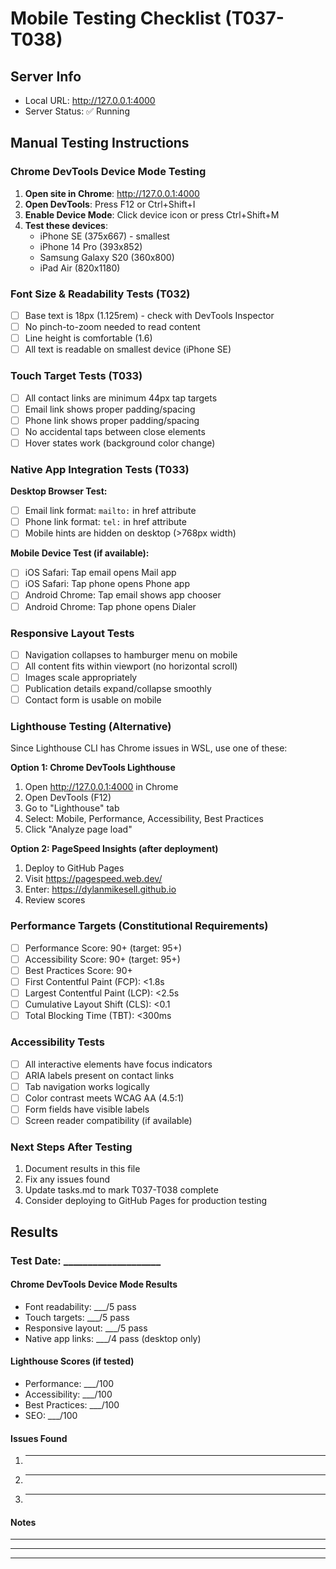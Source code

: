 # Mobile Testing Checklist (T037-T038)

## Server Info
- Local URL: http://127.0.0.1:4000
- Server Status: ✅ Running

## Manual Testing Instructions

### Chrome DevTools Device Mode Testing

1. **Open site in Chrome**: http://127.0.0.1:4000
2. **Open DevTools**: Press F12 or Ctrl+Shift+I
3. **Enable Device Mode**: Click device icon or press Ctrl+Shift+M
4. **Test these devices**:
   - iPhone SE (375x667) - smallest
   - iPhone 14 Pro (393x852)
   - Samsung Galaxy S20 (360x800)
   - iPad Air (820x1180)

### Font Size & Readability Tests (T032)
- [ ] Base text is 18px (1.125rem) - check with DevTools Inspector
- [ ] No pinch-to-zoom needed to read content
- [ ] Line height is comfortable (1.6)
- [ ] All text is readable on smallest device (iPhone SE)

### Touch Target Tests (T033)
- [ ] All contact links are minimum 44px tap targets
- [ ] Email link shows proper padding/spacing
- [ ] Phone link shows proper padding/spacing
- [ ] No accidental taps between close elements
- [ ] Hover states work (background color change)

### Native App Integration Tests (T033)
**Desktop Browser Test:**
- [ ] Email link format: `mailto:` in href attribute
- [ ] Phone link format: `tel:` in href attribute
- [ ] Mobile hints are hidden on desktop (>768px width)

**Mobile Device Test (if available):**
- [ ] iOS Safari: Tap email opens Mail app
- [ ] iOS Safari: Tap phone opens Phone app
- [ ] Android Chrome: Tap email shows app chooser
- [ ] Android Chrome: Tap phone opens Dialer

### Responsive Layout Tests
- [ ] Navigation collapses to hamburger menu on mobile
- [ ] All content fits within viewport (no horizontal scroll)
- [ ] Images scale appropriately
- [ ] Publication details expand/collapse smoothly
- [ ] Contact form is usable on mobile

### Lighthouse Testing (Alternative)
Since Lighthouse CLI has Chrome issues in WSL, use one of these:

**Option 1: Chrome DevTools Lighthouse**
1. Open http://127.0.0.1:4000 in Chrome
2. Open DevTools (F12)
3. Go to "Lighthouse" tab
4. Select: Mobile, Performance, Accessibility, Best Practices
5. Click "Analyze page load"

**Option 2: PageSpeed Insights (after deployment)**
1. Deploy to GitHub Pages
2. Visit https://pagespeed.web.dev/
3. Enter: https://dylanmikesell.github.io
4. Review scores

### Performance Targets (Constitutional Requirements)
- [ ] Performance Score: 90+ (target: 95+)
- [ ] Accessibility Score: 90+ (target: 95+)
- [ ] Best Practices Score: 90+
- [ ] First Contentful Paint (FCP): <1.8s
- [ ] Largest Contentful Paint (LCP): <2.5s
- [ ] Cumulative Layout Shift (CLS): <0.1
- [ ] Total Blocking Time (TBT): <300ms

### Accessibility Tests
- [ ] All interactive elements have focus indicators
- [ ] ARIA labels present on contact links
- [ ] Tab navigation works logically
- [ ] Color contrast meets WCAG AA (4.5:1)
- [ ] Form fields have visible labels
- [ ] Screen reader compatibility (if available)

### Next Steps After Testing
1. Document results in this file
2. Fix any issues found
3. Update tasks.md to mark T037-T038 complete
4. Consider deploying to GitHub Pages for production testing

## Results

### Test Date: ____________________

#### Chrome DevTools Device Mode Results
- Font readability: ___/5 pass
- Touch targets: ___/5 pass
- Responsive layout: ___/5 pass
- Native app links: ___/4 pass (desktop only)

#### Lighthouse Scores (if tested)
- Performance: ___/100
- Accessibility: ___/100
- Best Practices: ___/100
- SEO: ___/100

#### Issues Found
1. _______________________________________
2. _______________________________________
3. _______________________________________

#### Notes
_________________________________________________
_________________________________________________
_________________________________________________
